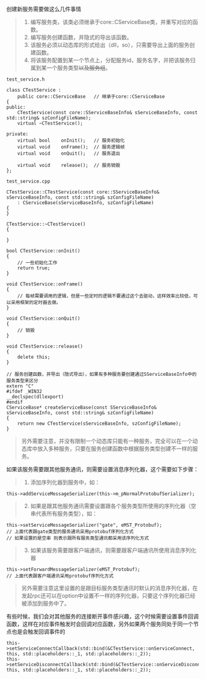 创建新服务需要做这么几件事情
> 1. 编写服务类，该类必须继承于core::CServiceBase类，并重写对应的函数。
> 2. 编写服务创建函数，并隐式的导出该函数。
> 3. 该服务必须以动态库的形式给出（dll，so），只需要导出上面的服务创建函数。
> 4. 将该服务配置到某一个节点上，分配服务id，服务名字，并把该服务归属到某一个服务类型~~以及服务组~~。


```
test_service.h

class CTestService :
	public core::CServiceBase   // 继承于core::CServiceBase
{
public:
	CTestService(const core::SServiceBaseInfo& sServiceBaseInfo, const std::string& szConfigFileName);
	virtual ~CTestService();

private:
	virtual bool	onInit();   // 服务初始化
	virtual void	onFrame();  // 服务逻辑帧
	virtual void	onQuit();   // 服务退出

	virtual void	release();  // 服务销毁
};

test_service.cpp

CTestService::CTestService(const core::SServiceBaseInfo& sServiceBaseInfo, const std::string& szConfigFileName)
	: CServiceBase(sServiceBaseInfo, szConfigFileName)
{
}

CTestService::~CTestService()
{

}

bool CTestService::onInit()
{
    // 一些初始化工作
	return true;
}

void CTestService::onFrame()
{
    // 每帧需要调用的逻辑，但是一些定时的逻辑不要通过这个去驱动，这样效率比较低，可以采用框架的定时器去做。
}

void CTestService::onQuit()
{
    // 销毁
}

void CTestService::release()
{
	delete this;
}

// 服务创建函数，并导出（隐式导出），如果有多种服务要创建通过SServiceBaseInfo中的服务类型来区分
extern "C" 
#ifdef _WIN32
__declspec(dllexport)
#endif
CServiceBase* createServiceBase(const SServiceBaseInfo& sServiceBaseInfo, const std::string& szConfigFileName)
{
	return new CTestService(sServiceBaseInfo, szConfigFileName);
}
```
> 另外需要注意，并没有限制一个动态库只能有一种服务，完全可以在一个动态库中放入多种服务，只要在服务创建函数中根据服务类型创建不一样的服务。

如果该服务需要跟其他服务通讯，则需要设置消息序列化器，这个需要如下步骤：
> 1. 添加序列化器到服务中，如：
```
this->addServiceMessageSerializer(this->m_pNormalProtobufSerializer);
```
> 2. 如果是跟其他服务通讯需要设置跟各个服务类型所使用的序列化器（空串代表所有服务类型），如：
```
this->setServiceMessageSerializer("gate", eMST_Protobuf);
// 上面代表跟gate类型的服务通讯采用protobuf序列化方式
// 如果设置的是空串 则表示跟所有服务类型通讯都采用该序列化方式
```
> 3. 如果该服务需要跟客户端通讯，则需要跟客户端通讯所使用消息序列化器
```
this->setForwardMessageSerializer(eMST_Protobuf);
// 上面代表跟客户端通讯采用protobuf序列化方式
```
> 另外需要注意这里设置的是跟目标服务类型通讯时默认的消息序列化器，在发起rpc还可以在option中设置不一样的序列化器，只要这个序列化器已经被添加到服务中了。


有些时候，我们会对其他服务的连接断开事件感兴趣，这个时候需要设置事件回调函数，这样在对应事件触发时会回调对应函数，另外如果两个服务同处于同一个节点也是会触发回调事件的

```
this->setServiceConnectCallback(std::bind(&CTestService::onServiceConnect, this, std::placeholders::_1, std::placeholders::_2));
this->setServiceDisconnectCallback(std::bind(&CTestService::onServiceDisconnect, this, std::placeholders::_1, std::placeholders::_2));
```
